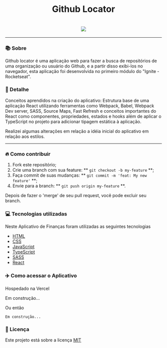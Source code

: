 <h1 align="center">Github Locator</h1>
<h1 align="center"><img src="C:\Users\Matheus\Documents\Gilberto\Prints\github-locator-home.PNG"></h1>

<hr>

### 📚 Sobre

Github locator é uma aplicação web para fazer a busca de repositórios de uma organização ou usuário do Github, e a partir disso exibi-los no navegador, esta aplicação foi desenvolvida no primeiro módulo do "Ignite - Rocketseat".

### 🎨 Detalhe

Conceitos aprendidos na criação do aplicativo: Estrutura base de uma aplicação React utilizando ferramentas como Webpack, Babel, Webpack Dev server, SASS, Source Maps, Fast Refresh e conceitos importantes do React como componentes, propriedades, estados e hooks além de aplicar o TypeScript no projeto para adicionar tipagem estática à aplicação.<br>

Realizei algumas alterações em relação a idéia inicial do aplicativo em relação aos estilos.

<hr>

### 🔥 Como contribuir

1. Fork este repositório;
2. Crie uma branch com sua feature: ** `git checkout -b my-feature` **;
3. Faça commit de suas mudanças: ** `git commit -m 'feat: My new feature'` **;
4. Envie para a branch: ** `git push origin my-feature` **.

Depois de fazer o 'merge' de seu pull request, você pode excluir seu branch.

### 💻 Tecnologias utilizadas

Neste Aplicativo de Finanças foram utilizadas as seguintes tecnologias

- [HTML](https://www.w3schools.com/html/)
- [CSS](https://www.w3schools.com/css/)
- [JavaScript](https://www.w3schools.com/js/)
- [TypeScript](https://www.typescriptlang.org/)
- [SASS](https://sass-lang.com/)
- [React](https://pt-br.reactjs.org/)

### ✈️ Como acessar o Aplicativo 

Hospedado na Vercel

Em construção...

Ou então 

```
Em construção...
```

### 📃 Licença

Este projeto está sobre a licença <a href="https://github.com/GilbertoASJ/Github-locator/blob/main/LICENSE">MIT</a>